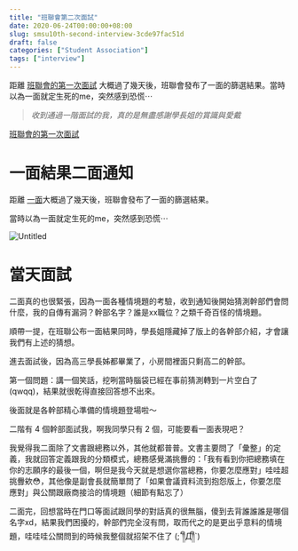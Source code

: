 ```yaml
---
title: "班聯會第二次面試"
date: 2020-06-24T00:00:00+08:00
slug: smsu10th-second-interview-3cde97fac51d
draft: false
categories: ["Student Association"]
tags: ["interview"]
---
```


距離 [班聯會的第一次面試](/smsu10th-first-interview-abb8d46e02d9) 大概過了幾天後，班聯會發布了一面的篩選結果。當時以為一面就定生死的me，突然感到恐慌⋯

> *收到通過一階面試的我，真的是無盡感謝學長姐的賞識與愛戴*
> 

[班聯會的第一次面試](https://blog.imych.one/smsu10th-first-interview-abb8d46e02d9)

# **一面結果二面通知**

距離 [一面](https://travel.imych.one/2020/06/163/%e7%ac%ac%e4%b8%80%e6%ac%a1%e9%9d%a2%e8%a9%a6/)大概過了幾天後，班聯會發布了一面的篩選結果。

當時以為一面就定生死的me，突然感到恐慌⋯

![Untitled](../images/smsu10th-second-interview-3cde97fac51d/Untitled.png)

# **當天面試**

二面真的也很緊張，因為一面各種情境題的考驗，收到通知後開始猜測幹部們會問什麼，我的自傳有漏洞？幹部名字？誰是xx職位？之類千奇百怪的情境題。

順帶一提，在班聯公布一面結果同時，學長姐隱藏掉了版上的各幹部介紹，才會讓我們有上述的猜想。

進去面試後，因為高三學長姊都畢業了，小房間裡面只剩高二的幹部。

第一個問題：講一個笑話，挖咧當時腦袋已經在事前猜測轉到一片空白了(qwqq)，結果就很乾得直接回答想不出來。

後面就是各幹部精心準備的情境題登場啦～

二階有 4 個幹部面試我，啊我同學只有 2 個，可能要看一面表現吧？

我覺得我二面除了文書跟總務以外，其他就都普普。文書主要問了「彙整」的定義，我就回答定義跟我的分類模式，總務感覺滿挑釁的：「我有看到你把總務填在你的志願序的最後一個，啊但是我今天就是想選你當總務，你要怎麼應對」哇哇超挑釁欸😳，其他像是副會長就簡單問了「如果會議資料流到抱怨版上，你要怎麼應對」與公關跟廠商接洽的情境題（細節有點忘了）

二面完，回想當時在門口等面試跟同學的對話真的很無腦，傻到去背誰誰誰是哪個名字xd，結果我們困擾的，幹部們完全沒有問，取而代之的是更出乎意料的情境題，哇哇哇公關問到的時候我整個就招架不住了 (;´༎ຶД༎ຶ`)